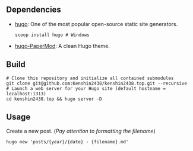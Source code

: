 ## Dependencies
+ [hugo](https://gohugo.io/): One of the most popular open-source static site generators.
  ```shell
  scoop install hugo # Windows
  ```
+ [hugo-PaperMod](https://github.com/adityatelange/hugo-PaperMod): A clean Hugo theme.

## Build
```shell
# Clone this repository and initialize all contained submodules
git clone git@github.com:Kenshin2438/kenshin2438.top.git --recursive
# Launch a web server for your Hugo site (default hostname = localhost:1313)
cd kenshin2438.top && hugo server -D
```

## Usage
Create a new post. (*Pay attention to formatting the filename*)
```shell
hugo new 'posts/{year}/{date} - {filename}.md'
```

